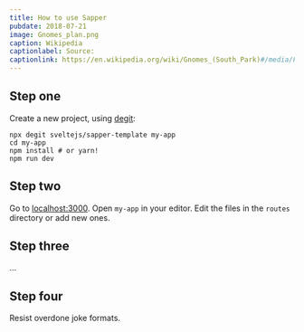 ```yaml
---
title: How to use Sapper
pubdate: 2018-07-21
image: Gnomes_plan.png
caption: Wikipedia
captionlabel: Source:
captionlink: https://en.wikipedia.org/wiki/Gnomes_(South_Park)#/media/File:Gnomes_plan.png
---
```


## Step one

Create a new project, using [degit](https://github.com/Rich-Harris/degit):

```
npx degit sveltejs/sapper-template my-app
cd my-app
npm install # or yarn!
npm run dev
```

## Step two

Go to [localhost:3000](http://localhost:3000). Open `my-app` in your editor. Edit the files in the `routes` directory or add new ones.

## Step three

...

## Step four

Resist overdone joke formats.